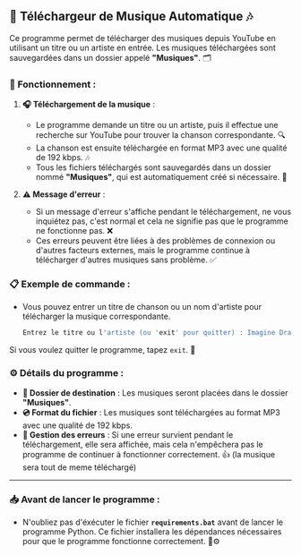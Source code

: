 ## 🎵 Téléchargeur de Musique Automatique 🎶

Ce programme permet de télécharger des musiques depuis YouTube en utilisant un titre ou un artiste en entrée. Les musiques téléchargées sont sauvegardées dans un dossier appelé **"Musiques"**. 🗂️ 

### 🚀 Fonctionnement :

1. **🎧 Téléchargement de la musique** :
   - Le programme demande un titre ou un artiste, puis il effectue une recherche sur YouTube pour trouver la chanson correspondante. 🔍
   - La chanson est ensuite téléchargée en format MP3 avec une qualité de 192 kbps. 🎶
   - Tous les fichiers téléchargés sont sauvegardés dans un dossier nommé **"Musiques"**, qui est automatiquement créé si nécessaire. 💾

2. **⚠️ Message d'erreur** :
   - Si un message d'erreur s'affiche pendant le téléchargement, ne vous inquiétez pas, c'est normal et cela ne signifie pas que le programme ne fonctionne pas. ❌
   - Ces erreurs peuvent être liées à des problèmes de connexion ou d'autres facteurs externes, mais le programme continue à télécharger d'autres musiques sans problème. ✅

### 📋 Exemple de commande :

- Vous pouvez entrer un titre de chanson ou un nom d'artiste pour télécharger la musique correspondante.

  ```bash
  Entrez le titre ou l'artiste (ou 'exit' pour quitter) : Imagine Dragons 

Si vous voulez quitter le programme, tapez `exit`. 👋

### ⚙️ Détails du programme :

- **📂 Dossier de destination** : Les musiques seront placées dans le dossier **"Musiques"**.
- **💿 Format du fichier** : Les musiques sont téléchargées au format MP3 avec une qualité de 192 kbps.
- **🔧 Gestion des erreurs** : Si une erreur survient pendant le téléchargement, elle sera affichée, mais cela n'empêchera pas le programme de continuer à fonctionner correctement. 👍 (la musique sera tout de meme téléchargé)

---

### 📥 Avant de lancer le programme :

- N'oubliez pas d'éxécuter le fichier **`requirements.bat`** avant de lancer le programme Python. Ce fichier installera les dépendances nécessaires pour que le programme fonctionne correctement. 📂⚙️


